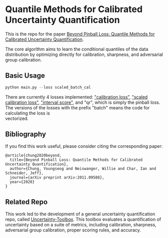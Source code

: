# Quantile Methods for Calibrated Uncertainty Quantification
This is the repo for the paper [Beyond Pinball Loss: Quantile Methods for Calibrated Uncertainty Quantification](https://arxiv.org/abs/2011.09588).

The core algorithm aims to learn the conditional quantiles of the data distribution by 
optimizing directly for calibration, sharpness, and adversarial group calibration.


## Basic Usage
```python
python main.py --loss scaled_batch_cal
```

There are currently 4 losses implemented: ["calibration loss"](https://arxiv.org/abs/2011.09588), 
["scaled calibration loss"](https://arxiv.org/abs/2011.09588),
["interval score"](https://arxiv.org/abs/2011.09588), and "qr", which is simply the pinball loss.
The versions of the losses with the prefix "batch" means the code for calculating the loss is  
vectorized.




## Bibliography
If you find this work useful, please consider citing the corresponding paper:
```
@article{chung2020beyond,
  title={Beyond Pinball Loss: Quantile Methods for Calibrated Uncertainty Quantification},
  author={Chung, Youngseog and Neiswanger, Willie and Char, Ian and Schneider, Jeff},
  journal={arXiv preprint arXiv:2011.09588},
  year={2020}
}
```

## Related Repo
This work led to the development of a general uncertainty quantification repo, called
[Uncertainty-Toolbox](https://github.com/uncertainty-toolbox/uncertainty-toolbox).
This toolbox evaluates a quantification of uncertainty based on a suite of metrics, including calibration,
sharpness, adversarial group calibration, proper scoring rules, and accuracy.
